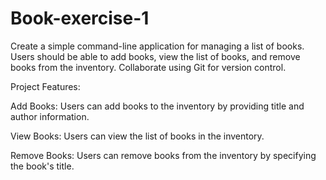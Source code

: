 # Book-exercise-1

Create a simple command-line application for managing a list of books. Users should be able to add books, view the list of books,
and remove books from the inventory. Collaborate using Git for version control.

Project Features:

Add Books:
Users can add books to the inventory by providing title and author information.

View Books:
Users can view the list of books in the inventory.

Remove Books:
Users can remove books from the inventory by specifying the book's title.
